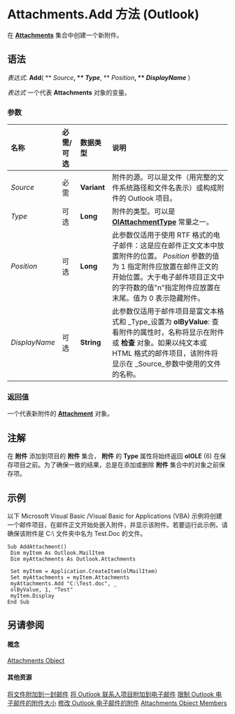 
# Attachments.Add 方法 (Outlook)

在  **[Attachments](4cc96a5f-a822-8ad5-6f61-e996bee8ba22.md)** 集合中创建一个新附件。


## 语法

 _表达式_. **Add**( ** _Source_**, ** _Type_**, ** _Position_**, ** _DisplayName_** )

 _表达式_ 一个代表 **Attachments** 对象的变量。


### 参数



|**名称**|**必需/可选**|**数据类型**|**说明**|
|:-----|:-----|:-----|:-----|
| _Source_|必需|**Variant**|附件的源。可以是文件（用完整的文件系统路径和文件名表示）或构成附件的 Outlook 项目。|
| _Type_|可选|**Long**|附件的类型。可以是  **[OlAttachmentType](b6373ef7-0f30-d6c4-eb52-c6ef1de40b52.md)** 常量之一。|
| _Position_|可选|**Long**|此参数仅适用于使用 RTF 格式的电子邮件：这是应在邮件正文文本中放置附件的位置。 _Position_ 参数的值为 1 指定附件应放置在邮件正文的开始位置。大于电子邮件项目正文中的字符数的值"n"指定附件应放置在末尾。值为 0 表示隐藏附件。|
| _DisplayName_|可选|**String**|此参数仅适用于邮件项目是富文本格式和 _Type_设置为 **olByValue**: 查看附件的属性时，名称将显示在附件或 **检查** 对象。如果以纯文本或 HTML 格式的邮件项目，该附件将显示在 _Source_参数中使用的文件的名称。|

### 返回值

一个代表新附件的  **[Attachment](3e11582b-ac90-0948-bc37-506570bb287b.md)** 对象。


## 注解

在 **附件** 添加到项目的 **附件** 集合， **附件** 的 **Type** 属性将始终返回 **olOLE** (6) 在保存项目之前。为了确保一致的结果，总是在添加或删除 **附件** 集合中的对象之前保存项。


## 示例

以下 Microsoft Visual Basic /Visual Basic for Applications (VBA) 示例将创建一个邮件项目，在邮件正文开始处嵌入附件，并显示该附件。若要运行此示例，请确保该附件是 C:\ 文件夹中名为 Test.Doc 的文件。


```
Sub AddAttachment() 
 Dim myItem As Outlook.MailItem 
 Dim myAttachments As Outlook.Attachments 
 
 Set myItem = Application.CreateItem(olMailItem) 
 Set myAttachments = myItem.Attachments 
 myAttachments.Add "C:\Test.doc", _ 
 olByValue, 1, "Test" 
 myItem.Display 
End Sub
```


## 另请参阅


#### 概念


[Attachments Object](4cc96a5f-a822-8ad5-6f61-e996bee8ba22.md)
#### 其他资源


[将文件附加到一封邮件](http://msdn.microsoft.com/library/1d94629b-e713-92cb-32de-c8910612e861%28Office.15%29.aspx)
[将 Outlook 联系人项目附加到电子邮件](http://msdn.microsoft.com/library/ae5240ad-dc3e-4499-8fd0-d8c2d90aa9ba%28Office.15%29.aspx)
[限制 Outlook 电子邮件的附件大小](http://msdn.microsoft.com/library/9a240e17-f715-482c-9a8b-c6be1144e15a%28Office.15%29.aspx)
[修改 Outlook 电子邮件的附件](http://msdn.microsoft.com/library/f5dac09a-272b-49d6-bf1e-82c3981260ed%28Office.15%29.aspx)
[Attachments Object Members](cfdc1209-1b17-9b6c-122c-c07122d3aae1.md)